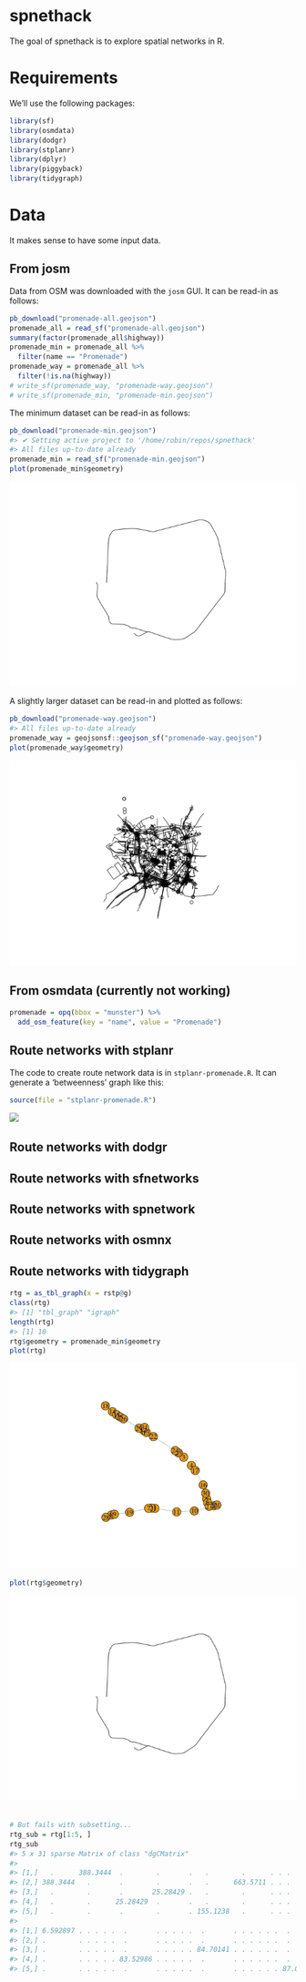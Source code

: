 
<!-- README.md is generated from README.Rmd. Please edit that file -->

# spnethack

The goal of spnethack is to explore spatial networks in R.

# Requirements

We’ll use the following packages:

``` r
library(sf)
library(osmdata)
library(dodgr)
library(stplanr)
library(dplyr)
library(piggyback)
library(tidygraph)
```

# Data

It makes sense to have some input data.

## From josm

Data from OSM was downloaded with the `josm` GUI. It can be read-in as
follows:

``` r
pb_download("promenade-all.geojson")
promenade_all = read_sf("promenade-all.geojson")
summary(factor(promenade_all$highway))
promenade_min = promenade_all %>% 
  filter(name == "Promenade")
promenade_way = promenade_all %>% 
  filter(!is.na(highway))
# write_sf(promenade_way, "promenade-way.geojson")
# write_sf(promenade_min, "promenade-min.geojson")
```

The minimum dataset can be read-in as follows:

``` r
pb_download("promenade-min.geojson")
#> ✔ Setting active project to '/home/robin/repos/spnethack'
#> All files up-to-date already
promenade_min = read_sf("promenade-min.geojson")
plot(promenade_min$geometry)
```

![](README_files/figure-gfm/plot1-1.png)<!-- -->

A slightly larger dataset can be read-in and plotted as follows:

``` r
pb_download("promenade-way.geojson")
#> All files up-to-date already
promenade_way = geojsonsf::geojson_sf("promenade-way.geojson")
plot(promenade_way$geometry)
```

![](README_files/figure-gfm/pway-1.png)<!-- -->

## From osmdata (currently not working)

``` r
promenade = opq(bbox = "munster") %>% 
  add_osm_feature(key = "name", value = "Promenade")
```

## Route networks with stplanr

The code to create route network data is in `stplanr-promenade.R`. It
can generate a ‘betweenness’ graph like this:

``` r
source(file = "stplanr-promenade.R")
```

![](README_files/figure-gfm/promenade-stplanr-1.png)<!-- -->

## Route networks with dodgr

## Route networks with sfnetworks

## Route networks with spnetwork

## Route networks with osmnx

## Route networks with tidygraph

``` r
rtg = as_tbl_graph(x = rstp@g)
class(rtg)
#> [1] "tbl_graph" "igraph"
length(rtg)
#> [1] 10
rtg$geometry = promenade_min$geometry
plot(rtg)
```

![](README_files/figure-gfm/tidygraph-1.png)<!-- -->

``` r
plot(rtg$geometry)
```

![](README_files/figure-gfm/tidygraph-2.png)<!-- -->

``` r

# But fails with subsetting...
rtg_sub = rtg[1:5, ]
rtg_sub
#> 5 x 31 sparse Matrix of class "dgCMatrix"
#>                                                                   
#> [1,]   .      388.3444  .        .       .   .        .      . . .
#> [2,] 388.3444   .       .        .       .   .      663.5711 . . .
#> [3,]   .        .       .       25.28429 .   .        .      . . .
#> [4,]   .        .      25.28429  .       .   .        .      . . .
#> [5,]   .        .       .        .       . 155.1238   .      . . .
#>                                                                           
#> [1,] 6.592897 . . . . .  .       . . . . .  .       . . . . . .  .       .
#> [2,] .        . . . . .  .       . . . . .  .       . . . . . .  .       .
#> [3,] .        . . . . .  .       . . . . . 84.70141 . . . . . .  .       .
#> [4,] .        . . . . . 83.52986 . . . . .  .       . . . . . .  .       .
#> [5,] .        . . . . .  .       . . . . .  .       . . . . . . 87.09183 .
```
